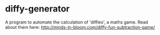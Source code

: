 # diffy-generator
A program to automate the calculation of 'diffies', a maths game. Read about them here: http://minds-in-bloom.com/diffy-fun-subtraction-game/
